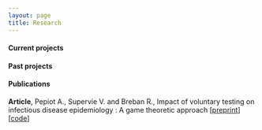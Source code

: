 ```yaml
---
layout: page
title: Research
---
```

#### Current projects

#### Past projects

#### Publications

__Article__, Pepiot A., Supervie V. and Breban R., Impact of voluntary testing on infectious disease epidemiology : A game theoretic approach [[preprint](https://www.researchsquare.com/article/rs-2624478/v1)] [[code](https://github.com/apepiot/voluntary-testing-game)]
<!-- A list is also available [online](http://scholar.google.co.uk/citations?user=LTOTl0YAAAAJ) -->
